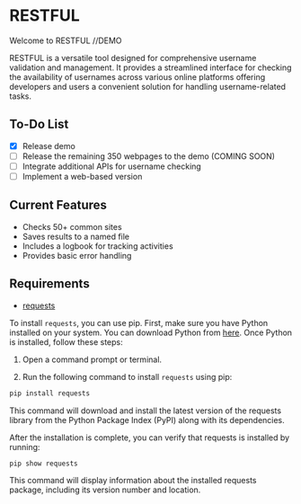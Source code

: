 # RESTFUL

Welcome to RESTFUL //DEMO

RESTFUL is a versatile tool designed for comprehensive username validation and management. 
It provides a streamlined interface for checking the availability of usernames across various online platforms 
offering developers and users a convenient solution for handling username-related tasks.

## To-Do List
- [x] Release demo
- [ ] Release the remaining 350 webpages to the demo (COMING SOON)
- [ ] Integrate additional APIs for username checking
- [ ] Implement a web-based version

## Current Features
- Checks 50+ common sites
- Saves results to a named file
- Includes a logbook for tracking activities
- Provides basic error handling

## Requirements
- [requests](https://pypi.org/project/requests/)

To install `requests`, you can use pip. First, make sure you have Python installed on your system. You can download Python from [here](https://www.python.org/downloads/). Once Python is installed, follow these steps:

1. Open a command prompt or terminal.

2. Run the following command to install `requests` using pip:

```bash
pip install requests
```
This command will download and install the latest version of the requests library from the Python Package Index (PyPI) along with its dependencies.

After the installation is complete, you can verify that requests is installed by running:
```bash
pip show requests
```
This command will display information about the installed requests package, including its version number and location.
